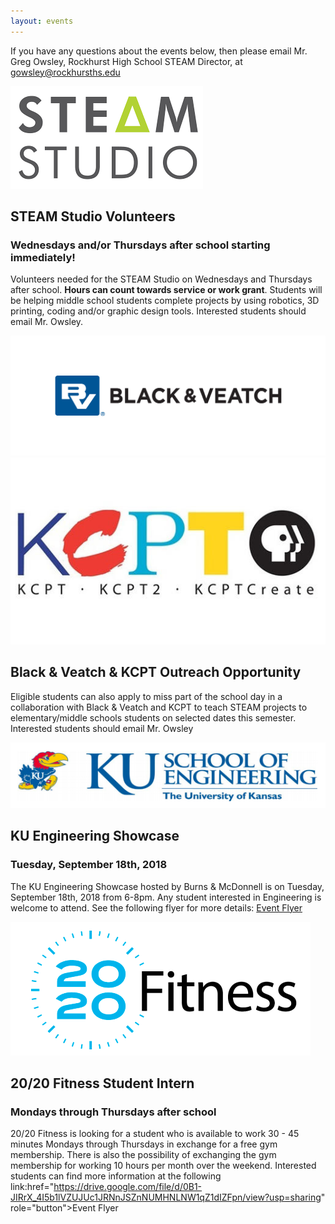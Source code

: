 ```yaml
---
layout: events
---
```


If you have any questions about the events below, then please email Mr. Greg Owsley, Rockhurst High School STEAM Director, at gowsley@rockhursths.edu  

 <div class="flex-wrapper">
  <img src="/img/steam-studio-logo.png">
</div>     
    
## STEAM Studio Volunteers
### Wednesdays and/or Thursdays after school starting immediately!

Volunteers needed for the STEAM Studio on Wednesdays and Thursdays after school. <b>Hours can count towards service or work grant</b>. Students will be helping middle school students complete projects by using robotics, 3D printing, coding and/or graphic design tools. Interested students should email Mr. Owsley. 

 <div class="flex-wrapper">
  <img src="/img/BVLogo.jpg">
  <img src="/img/kcptlogo.jpg">
</div>     

## Black & Veatch & KCPT Outreach Opportunity
Eligible students can also apply to miss part of the school day in a collaboration with Black & Veatch and KCPT to teach STEAM projects to elementary/middle schools students on selected dates this semester. Interested students should email Mr. Owsley

 <div class="flex-wrapper">
  <img src="/img/Screen Shot 2018-09-11 at 12.19.18 PM.png">
</div>      

## KU Engineering Showcase
### Tuesday, September 18th, 2018
The KU Engineering Showcase hosted by Burns & McDonnell is on Tuesday, September 18th, 2018 from 6-8pm. Any student interested in Engineering is welcome to attend. See the following flyer for more details: <a class="btn btn-primary" href="https://drive.google.com/file/d/0B1-JIRrX_4I5SXN0V2pBTVJYaGE0UHJMcWdrTkJCcEFsM00w/view?usp=sharing" role="button">Event Flyer</a>


<div class="flex-wrapper">
  <img src="/img/Screen Shot 2018-09-11 at 12.17.41 PM.png">
</div> 

## 20/20 Fitness Student Intern
### Mondays through Thursdays after school

20/20 Fitness is looking for a student who is available to work 30 - 45 minutes Mondays through Thursdays in exchange for a free gym membership. There is also the possibility of exchanging the gym membership for working 10 hours per month over the weekend. Interested students can find more information at the following link:href="https://drive.google.com/file/d/0B1-JIRrX_4I5b1lVZUJUc1JRNnJSZnNUMHNLNW1qZ1dIZFpn/view?usp=sharing" role="button">Event Flyer</a>



    
